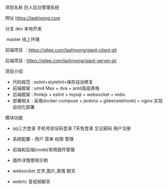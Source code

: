 项目名称 巨人后台管理系统

网址  https://lashiyong.com

分支   dev 本地开发

​           master 线上环境

前端项目 ：https://gitee.com/lashiyong/giant-client.git

后端项目 :  https://gitee.com/lashiyong/giant-server.git

项目介绍 

- 代码规范 : eslint+stylelint+保存自动修复
- 前端框架 : umi4 Max  + dva + antd高级表格
- 后端框架 : thinkjs + eslint + mysql + websocket + redis
- 部署相关 : 采用docker-compose  + jenkins + gitee(webhook) + nginx 实现自动化部署

模块功能 

- qq三方登录 手机号验证码登录  7天免登录 忘记密码 用户注册

- 系统配置 - 用户 菜单 权限 管理

- 前端和后端(node)常用插件管理

- 插件详情使用示例

- websocket 文字,图片,表情 聊天 

- webrtc 音视频聊天

  


